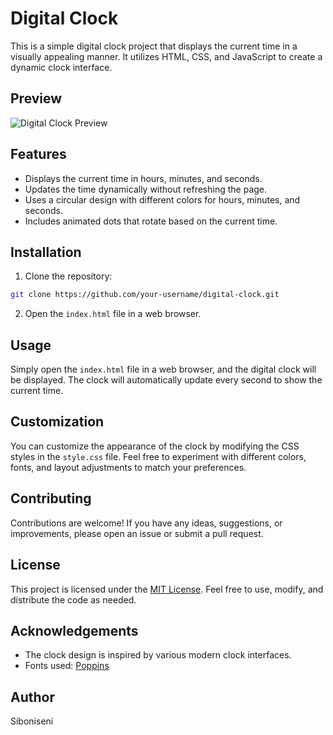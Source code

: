 # Digital Clock

This is a simple digital clock project that displays the current time in a visually appealing manner. It utilizes HTML, CSS, and JavaScript to create a dynamic clock interface.

## Preview

![Digital Clock Preview](preview.png)

## Features

- Displays the current time in hours, minutes, and seconds.
- Updates the time dynamically without refreshing the page.
- Uses a circular design with different colors for hours, minutes, and seconds.
- Includes animated dots that rotate based on the current time.

## Installation

1. Clone the repository:

```bash
git clone https://github.com/your-username/digital-clock.git
```

2. Open the `index.html` file in a web browser.

## Usage

Simply open the `index.html` file in a web browser, and the digital clock will be displayed. The clock will automatically update every second to show the current time.

## Customization

You can customize the appearance of the clock by modifying the CSS styles in the `style.css` file. Feel free to experiment with different colors, fonts, and layout adjustments to match your preferences.

## Contributing

Contributions are welcome! If you have any ideas, suggestions, or improvements, please open an issue or submit a pull request.

## License

This project is licensed under the [MIT License](LICENSE). Feel free to use, modify, and distribute the code as needed.

## Acknowledgements

- The clock design is inspired by various modern clock interfaces.
- Fonts used: [Poppins](https://fonts.google.com/specimen/Poppins)

## Author
Siboniseni
